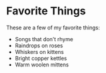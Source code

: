 # Favorite Things

These are a few of my favorite things:

- Songs that don't rhyme
- Raindrops on roses
- Whiskers on kittens
- Bright copper kettles
- Warm woolen mittens
